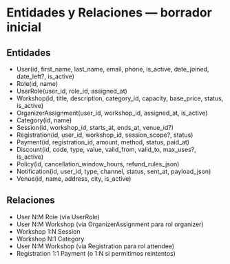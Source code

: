 # Entidades y Relaciones — borrador inicial

## Entidades
- User(id, first_name, last_name, email, phone, is_active, date_joined, date_left?, is_active)
- Role(id, name)
- UserRole(user_id, role_id, assigned_at)
- Workshop(id, title, description, category_id, capacity, base_price, status, is_active)
- OrganizerAssignment(user_id, workshop_id, assigned_at, is_active)
- Category(id, name)
- Session(id, workshop_id, starts_at, ends_at, venue_id?)
- Registration(id, user_id, workshop_id, session_scope?, status)
- Payment(id, registration_id, amount, method, status, paid_at)
- Discount(id, code, type, value, valid_from, valid_to, max_uses?, is_active)
- Policy(id, cancellation_window_hours, refund_rules_json)
- Notification(id, user_id, type, channel, status, sent_at, payload_json)
- Venue(id, name, address, city, is_active)

## Relaciones
- User N:M Role (vía UserRole)
- User N:M Workshop (vía OrganizerAssignment para rol organizer)
- Workshop 1:N Session
- Workshop N:1 Category
- User N:M Workshop (vía Registration para rol attendee)
- Registration 1:1 Payment (o 1:N si permitimos reintentos)
